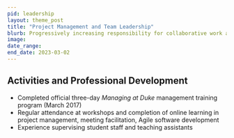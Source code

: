 ```yaml
---
pid: leadership
layout: theme_post
title: "Project Management and Team Leadership"
blurb: Progressively increasing responsibility for collaborative work and technical mentorship.
image: 
date_range: 
end_date: 2023-03-02
---
```


## Activities and Professional Development

* Completed official three-day <i>Managing at Duke</i> management training program (March 2017)
* Regular attendance at workshops and completion of online learning in project management, meeting facilitation, Agile software development
* Experience supervising student staff and teaching assistants

